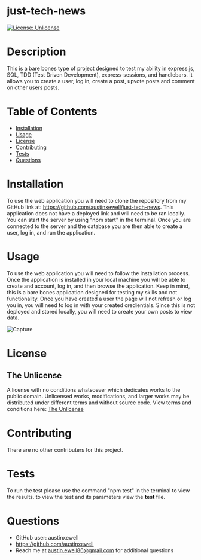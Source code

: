 # just-tech-news
  [![License: Unlicense](https://img.shields.io/badge/license-Unlicense-blue.svg)](http://unlicense.org/)
  # Description
  This is a bare bones type of project designed to test my ability in express.js, SQL, TDD (Test Driven Development), express-sessions, and handlebars. It allows you to create a user, log in, create a post, upvote posts and comment on other users posts.
  # Table of Contents
  * [Installation](#installation)
  * [Usage](#usage)
  * [License](#license)
  * [Contributing](#contributing)
  * [Tests](#tests)
  * [Questions](#questions)
  # Installation
  To use the web application you will need to clone the repository from my GitHub link at: https://github.com/austinxewell/just-tech-news. This application does not have a deployed link and will need to be ran locally. You can start the server by using "npm start" in the terminal. Once you are connected to the server and the database you are then able to create a user, log in, and run the application.
  # Usage
  To use the web application you will need to follow the installation process. Once the application is installed in your local machine you will be able to create and account, log in, and then browse the application. Keep in mind, this is a bare bones application designed for testing my skills and not functionality. Once you have created a user the page will not refresh or log you in, you will need to log in with your created credientials. Since this is not deployed and stored locally, you will need to create your own posts to view data.

  ![Capture](https://user-images.githubusercontent.com/86080954/153411421-273937cc-a9eb-4bd0-9d0d-91df7005627b.JPG)
  # License
  ## The Unlicense
  A license with no conditions whatsoever which dedicates works to the public domain. Unlicensed works, modifications, and larger works may be distributed under different terms and without source code.
  View terms and conditions here: [The Unlicense](../utils/licenses/unlicense.txt)
  # Contributing
  There are no other contributers for this project.
  # Tests
  To run the test please use the command "npm test" in the terminal to view the results. to view the test and its parameters view the __test__ file.
  # Questions
  * GitHub user: austinxewell
  * https://github.com/austinxewell
  * Reach me at austin.ewell86@gmail.com for additional questions
